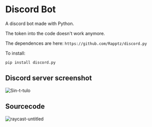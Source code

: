 # Discord Bot
A discord bot made with Python.

The token into the code doesn't work anymore.

The dependences are here:
```https://github.com/Rapptz/discord.py```

To install:
```
pip install discord.py
```

## Discord server screenshot
<img src="https://i.ibb.co/R355pkb/Sin-t-tulo.png" alt="Sin-t-tulo">

## Sourcecode
<img src="https://i.ibb.co/fFPsFF2/raycast-untitled.png" alt="raycast-untitled">
